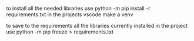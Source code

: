 to install all the needed libraries use 
python -m pip install -r requirements.txt
in the projects vscode
make a venv 

to save to the requirements all the libraries currently installed in the project use
python -m pip freeze > requirements.txt